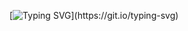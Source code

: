 
[![Typing SVG](https://readme-typing-svg.demolab.com?font=Fira+Code&pause=1000&width=435&lines=Hi!+I'm+Yaojun+Hu.+;Nice+to+meet+you!)](https://git.io/typing-svg)

